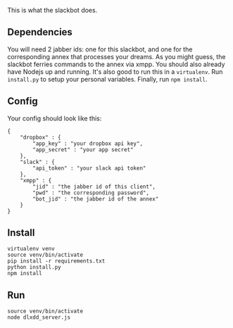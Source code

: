 This is what the slackbot does.

## Dependencies

You will need 2 jabber ids: one for this slackbot, and one for the corresponding annex that processes your dreams.  As you might guess, the slackbot ferries commands to the annex via xmpp.  You should also already have Nodejs up and running.  It's also good to run this in a `virtualenv`.  Run `install.py` to setup your personal variables.  Finally, run `npm install`.

## Config

Your config should look like this:

```
{
	"dropbox" : {
		"app_key" : "your dropbox api key",
		"app_secret" : "your app secret"
	},
	"slack" : {
		"api_token" : "your slack api token"
	},
	"xmpp" : {
		"jid" : "the jabber id of this client",
		"pwd" : "the corresponding password",
		"bot_jid" : "the jabber id of the annex"
	}
}
```

## Install

```
virtualenv venv
source venv/bin/activate
pip install -r requirements.txt
python install.py
npm install
```

## Run

```
source venv/bin/activate
node dlxdd_server.js
```
